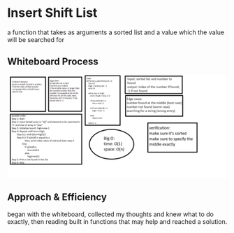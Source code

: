 
# Insert Shift List
a function that takes as arguments a sorted list and a value which the value will be searched for

## Whiteboard Process
![binarySearch](https://github.com/feras98nawafleh/data-structures-and-algorithms/blob/main/python/code_challenges/binarySearch/WhiteBoard.png)

## Approach & Efficiency
began with the whiteboard, collected my thoughts and knew what to do exactly, then reading built in functions that may help and reached a solution.

